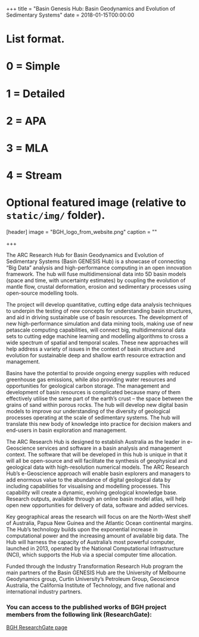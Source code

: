 +++
title = "Basin Genesis Hub: Basin Geodynamics and Evolution of Sedimentary Systems"
date = 2018-01-15T00:00:00

# List format.
#   0 = Simple
#   1 = Detailed
#   2 = APA
#   3 = MLA
#   4 = Stream

# Optional featured image (relative to `static/img/` folder).
[header]
image = "BGH_logo_from_website.png"
caption = ""

+++

The ARC Research Hub for Basin Geodynamics and Evolution of Sedimentary Systems (Basin GENESIS Hub) is a showcase of connecting “Big Data” analysis and high-performance computing in an open innovation framework. The hub will fuse multidimensional data into 5D basin models (space and time, with uncertainty estimates) by coupling the evolution of mantle flow, crustal deformation, erosion and sedimentary processes using open-source modelling tools.

The project will develop quantitative, cutting edge data analysis techniques to underpin the testing of new concepts for understanding basin structures, and aid in driving sustainable use of basin resources. The development of new high-performance simulation and data mining tools, making use of new petascale computing capabilities, will connect big, multidimensional data sets to cutting edge machine learning and modelling algorithms to cross a wide spectrum of spatial and temporal scales. These new approaches will help address a variety of issues in the context of basin structure and evolution for sustainable deep and shallow earth resource extraction and management.

Basins have the potential to provide ongoing energy supplies with reduced greenhouse gas emissions, while also providing water resources and opportunities for geological carbon storage. The management and development of basin resources is complicated because many of them effectively utilise the same part of the earth’s crust – the space between the grains of sand within porous rocks. The hub will develop new digital basin models to improve our understanding of the diversity of geological processes operating at the scale of sedimentary systems. The hub will translate this new body of knowledge into practice for decision makers and end-users in basin exploration and management.

The ARC Research Hub is designed to establish Australia as the leader in e-Geoscience services and software in a basin analysis and management context. The software that will be developed in this hub is unique in that it will all be open-source and will facilitate the synthesis of geophysical and geological data with high-resolution numerical models. The ARC Research Hub’s e-Geoscience approach will enable basin explorers and managers to add enormous value to the abundance of digital geological data by including capabilities for visualising and modelling processes. This capability will create a dynamic, evolving geological knowledge base. Research outputs, available through an online basin model atlas, will help open new opportunities for delivery of data, software and added services.

Key geographical areas the research will focus on are the North-West shelf of Australia, Papua New Guinea and the Atlantic Ocean continental margins. The Hub’s technology builds upon the exponential increase in computational power and the increasing amount of available big data. The Hub will harness the capacity of Australia’s most powerful computer, launched in 2013, operated by the National Computational Infrastructure (NCI), which supports the Hub via a special computer time allocation.

Funded through the Industry Transformation Research Hub program the main partners of the Basin GENESIS Hub are the University of Melbourne Geodynamics group, Curtin University’s Petroleum Group, Geoscience Australia, the California Institute of Technology, and five national and international industry partners.

### You can access to the published works of BGH project members from the following link (ResearchGate):

[BGH ResearchGate page](https://www.researchgate.net/project/BASIN-GENESIS-HUB-GEODYNAMICS-AND-EVOLUTION-OF-SEDIMENTARY-SYSTEMS)



